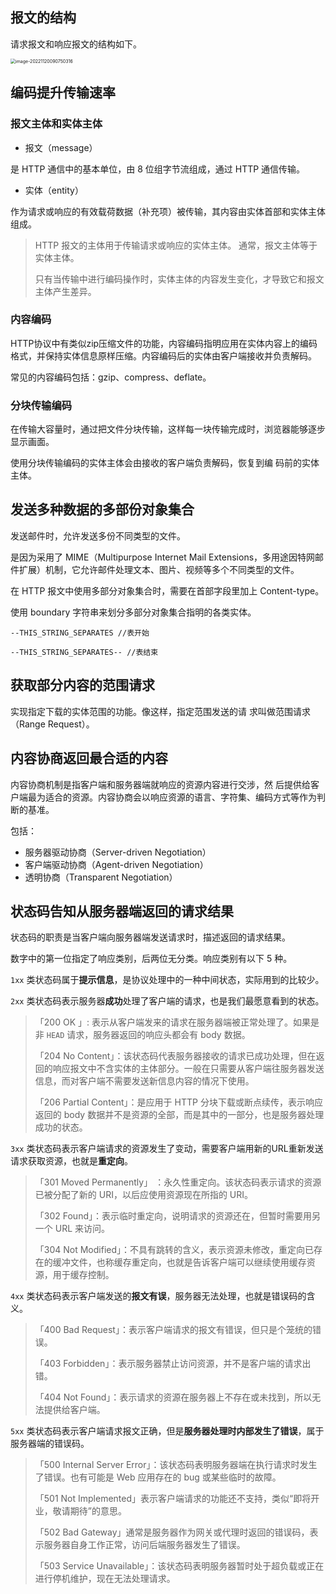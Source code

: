 ## 报文的结构

请求报文和响应报文的结构如下。

<img src="http://pic.shixiaocaia.fun/202301301046212.png" alt="image-20221120090750316" style="zoom:50%;" />

## 编码提升传输速率

### 报文主体和实体主体

- 报文（message） 

是 HTTP 通信中的基本单位，由 8 位组字节流组成，通过 HTTP 通信传输。 

- 实体（entity）

作为请求或响应的有效载荷数据（补充项）被传输，其内容由实体首部和实体主体组成。

> HTTP 报文的主体用于传输请求或响应的实体主体。 通常，报文主体等于实体主体。
>
> 只有当传输中进行编码操作时，实体主体的内容发生变化，才导致它和报文主体产生差异。

### 内容编码

HTTP协议中有类似zip压缩文件的功能，内容编码指明应用在实体内容上的编码格式，并保持实体信息原样压缩。内容编码后的实体由客户端接收并负责解码。

常见的内容编码包括：gzip、compress、deflate。

### 分块传输编码

在传输大容量时，通过把文件分块传输，这样每一块传输完成时，浏览器能够逐步显示画面。

使用分块传输编码的实体主体会由接收的客户端负责解码，恢复到编 码前的实体主体。

## 发送多种数据的多部份对象集合

发送邮件时，允许发送多份不同类型的文件。

是因为采用了 MIME（Multipurpose Internet Mail Extensions，多用途因特网邮 件扩展）机制，它允许邮件处理文本、图片、视频等多个不同类型的文件。

在 HTTP 报文中使用多部分对象集合时，需要在首部字段里加上 Content-type。

使用 boundary 字符串来划分多部分对象集合指明的各类实体。

```
--THIS_STRING_SEPARATES //表开始

--THIS_STRING_SEPARATES-- //表结束
```

## 获取部分内容的范围请求

实现指定下载的实体范围的功能。像这样，指定范围发送的请 求叫做范围请求（Range Request）。

## 内容协商返回最合适的内容

内容协商机制是指客户端和服务器端就响应的资源内容进行交涉，然 后提供给客户端最为适合的资源。内容协商会以响应资源的语言、字符集、编码方式等作为判断的基准。

包括：

- 服务器驱动协商（Server-driven Negotiation）
- 客户端驱动协商（Agent-driven Negotiation）
- 透明协商（Transparent Negotiation）

## 状态码告知从服务器端返回的请求结果

状态码的职责是当客户端向服务器端发送请求时，描述返回的请求结果。

数字中的第一位指定了响应类别，后两位无分类。响应类别有以下 5 种。

`1xx` 类状态码属于**提示信息**，是协议处理中的一种中间状态，实际用到的比较少。

`2xx` 类状态码表示服务器**成功**处理了客户端的请求，也是我们最愿意看到的状态。

> 「200 OK 」: 表示从客户端发来的请求在服务器端被正常处理了。如果是非 `HEAD` 请求，服务器返回的响应头都会有 body 数据。
>
> 「204 No Content」：该状态码代表服务器接收的请求已成功处理，但在返回的响应报文中不含实体的主体部分。一般在只需要从客户端往服务器发送信息，而对客户端不需要发送新信息内容的情况下使用。
>
> 「206 Partial Content」：是应用于 HTTP 分块下载或断点续传，表示响应返回的 body 数据并不是资源的全部，而是其中的一部分，也是服务器处理成功的状态。

`3xx` 类状态码表示客户端请求的资源发生了变动，需要客户端用新的URL重新发送请求获取资源，也就是**重定向**。

> 「301 Moved Permanently」 ：永久性重定向。该状态码表示请求的资源已被分配了新的 URI，以后应使用资源现在所指的 URI。
>
> 「302 Found」：表示临时重定向，说明请求的资源还在，但暂时需要用另一个 URL 来访问。
>
> 「304 Not Modified」：不具有跳转的含义，表示资源未修改，重定向已存在的缓冲文件，也称缓存重定向，也就是告诉客户端可以继续使用缓存资源，用于缓存控制。
>

`4xx` 类状态码表示客户端发送的**报文有误**，服务器无法处理，也就是错误码的含义。

> 「400 Bad Request」：表示客户端请求的报文有错误，但只是个笼统的错误。
>
> 「403 Forbidden」：表示服务器禁止访问资源，并不是客户端的请求出错。
>
> 「404 Not Found」：表示请求的资源在服务器上不存在或未找到，所以无法提供给客户端。

`5xx` 类状态码表示客户端请求报文正确，但是**服务器处理时内部发生了错误**，属于服务器端的错误码。

> 「500 Internal Server Error」：该状态码表明服务器端在执行请求时发生了错误。也有可能是 Web 应用存在的 bug 或某些临时的故障。
>
> 「501 Not Implemented」表示客户端请求的功能还不支持，类似“即将开业，敬请期待”的意思。
>
> 「502 Bad Gateway」通常是服务器作为网关或代理时返回的错误码，表示服务器自身工作正常，访问后端服务器发生了错误。
>
> 「503 Service Unavailable」：该状态码表明服务器暂时处于超负载或正在进行停机维护，现在无法处理请求。
